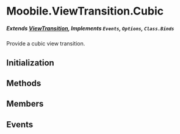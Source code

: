 Moobile.ViewTransition.Cubic
================================================================================
##### Extends [ViewTransition](Docs/ViewTransition/ViewTransition.md), Implements `Events`, `Options`, `Class.Binds`

Provide a cubic view transition.

Initialization
--------------------------------------------------------------------------------

Methods
--------------------------------------------------------------------------------


Members
--------------------------------------------------------------------------------


Events
--------------------------------------------------------------------------------